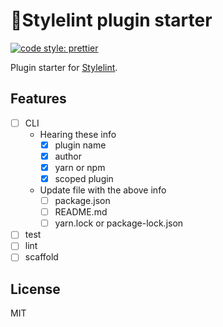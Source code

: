 # 🏁Stylelint plugin starter

[![code style: prettier](https://img.shields.io/badge/code_style-prettier-ff69b4.svg?style=flat-square)](https://github.com/prettier/prettier)

Plugin starter for [Stylelint](https://stylelint.io/).

## Features

- [ ] CLI
  - Hearing these info
    - [x] plugin name
    - [x] author
    - [x] yarn or npm
    - [x] scoped plugin
  - Update file with the above info
    - [ ] package.json
    - [ ] README.md
    - [ ] yarn.lock or package-lock.json
- [ ] test
- [ ] lint
- [ ] scaffold

## License

MIT
